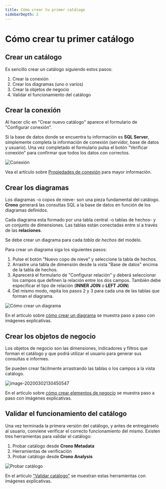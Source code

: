 ```yaml
---
title: Cómo crear tu primer catálogo
sidebarDepth: 2
---
```


# Cómo crear tu primer catálogo

## Crear un catálogo

Es sencillo crear un catálogo siguiendo estos pasos:

1. Crear la conexión
2. Crear los diagramas (uno o varios)
3. Crear la objetos de negocio
4. Validar el funcionamiento del catálogo

## Crear la conexión

Al hacer clic en "Crear nuevo catálogo" aparece el formulario de "Configurar conexión". 

Si la base de datos donde se encuentra tu información es **SQL Server**, simplemente completa la información de conexión (servidor, base de datos y usuario). Una vez completado el formulario pulsa el botón "Verificar conexión" para confirmar que todos los datos con correctos.

![Conexión](/images/conexion.gif)

Vea el artículo sobre [Propiedades de conexión](#propiedades-de-conexion) para mayor información.

## Crear los diagramas 

Los diagramas -o copos de nieve- son una pieza fundamental del catálogo. **Crono** generará las consultas SQL a la base de datos en función de los diagramas definidos.

Cada diagrama esta formado por una tabla central -o tablas de hechos- y un conjunto de dimensiones. Las tablas están conectadas entre sí a través de las **relaciones**. 

Se debe crear un diagrama para cada _tabla de hechos_ del modelo.  

Para crear un diagrama siga los siguientes pasos:

1. Pulse el botón "Nuevo copo de nieve" y seleccione la tabla de hechos.
2. Arrastre una tabla de dimensión desde la vista "Base de datos" encima de la tabla de hechos.
3. Aparecerá el formulario de "Configurar relación" y deberá seleccionar los campos que definen la relación entre los dos campos. También debe especificar el tipo de relación (**INNER JOIN** o **LEFT JOIN**) 
4. Del mismo modo, repita los pasos 2 y 3 para cada una de las tablas que forman el diagrama.

![Cómo crear un diagrama](/images/diagrama.gif)

En el artículo sobre [cómo crear un diagrama](#como-crear-un-diagrama) se muestra paso a paso con imágenes explicativas.

## Crear los objetos de negocio

Los objetos de negocio son las dimensiones, indicadores y filtros que forman el catálogo y que podrá utilizar el usuario para generar sus consultas e informes.

Se pueden crear fácilmente arrastrando las tablas o los campos a la vista catálogo.

![image-20200302130450547](/images/catalogo6.png)

En el artículo sobre [cómo crear elementos de negocio](#crear-elementos-de-negocio) se muestra paso a paso con imágenes explicativas.


## Validar el funcionamiento del catálogo

Una vez terminada la primera versión del catálogo, y antes de entregárselo al usuario, conviene verificar el correcto funcionamiento del mismo. Existen tres herramientas para validar el catálogo:

1. Probar catálogo desde **Crono Metadata**
2. Herramientas de verificación
3. Probar catálogo desde **Crono Analysis**

![Probar catálogo](/images/probar.gif)

En el artículo ["Validar catálogo"](#validar-catalogo) se muestran estas herramientas con imágenes explicativas.


